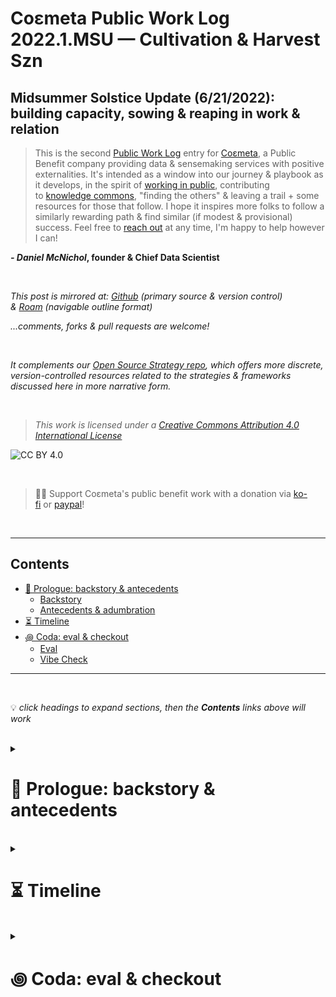 # Coεmeta Public Work Log 2022.1.MSU — Cultivation & Harvest Szn  <!-- omit in toc -->

## Midsummer Solstice Update (6/21/2022): building capacity, sowing & reaping in work & relation   <!-- omit in toc -->
> This is the second [Public Work Log](https://github.com/coemeta/public-work-log/) entry for [Coεmeta](https://coemeta.xyz/), a Public Benefit company providing data & sensemaking services with positive externalities. It's intended as a window into our journey & playbook as it develops, in the spirit of [working in public](https://nesslabs.com/work-in-public), contributing to [knowledge commons](https://en.wikipedia.org/wiki/Knowledge_commons), "finding the others" & leaving a trail + some resources for those that follow. I hope it inspires more folks to follow a similarly rewarding path & find similar (if modest & provisional) success. Feel free to [reach out](mailto:daniel@coemeta.com) at any time, I'm happy to help however I can!  

**_- Daniel McNichol_**__, founder & Chief Data Scientist__

<br>

_This post is mirrored at: [Github](https://github.com/coemeta/public-work-log) (primary source & version control) & [Roam](https://roamresearch.com/#/app/coemeta/page/mkxDLqzZy) (navigable outline format)_  

_...comments, forks & pull requests are welcome!_  

<br>  

_It complements our [Open Source Strategy repo](https://github.com/coemeta/open-source-strategy), which offers more discrete, version-controlled resources related to the strategies & frameworks discussed here in more narrative form._  

<br>  

> _This work is licensed under a [Creative Commons Attribution 4.0 International License](http://creativecommons.org/licenses/by/4.0/)_  

![CC BY 4.0](https://camo.githubusercontent.com/72af7c8e70a45c471163e803748d0338b3b2b52f6b040804e549e4163de72a58/68747470733a2f2f692e6372656174697665636f6d6d6f6e732e6f72672f6c2f62792f342e302f38387833312e706e67)  

<br>  

> 🙏🏼 Support Coεmeta's public benefit work with a donation via [ko-fi](https://ko-fi.com/coemeta) or [paypal](https://www.paypal.com/donate/?hosted_button_id=7W4M66QGW3LT8)!  

<br>  

---  

## Contents
- [📜 Prologue: backstory & antecedents](#-prologue-backstory--antecedents)
    - [Backstory](#backstory)
    - [Antecedents & adumbration](#antecedents--adumbration)
- [⏳ Timeline](#-timeline)
- [꩜ Coda: eval & checkout](#-coda-eval--checkout)
    - [Eval](#eval)
    - [Vibe Check](#vibe-check)

---  

<br>  

💡 *click headings to expand sections, then the **Contents** links above will work*

<br>

<details>
<summary>

# 📜 Prologue: backstory & antecedents  
</summary>

<details>
<summary>

### Backstory  
</summary>

**_Coεmeta_** is an attempt at an [infinite game](https://en.wikipedia.org/wiki/Finite_and_Infinite_Games). **The goal of infinite games is not to win, but to keep playing. **  

I consider this the _metagame_ (as opposed to endgame):   
>*a more **balanced**, **integrated**, **enriching** & **impactful** life in **greater community***

<br>

To pursue this metagame indefinitely (aka "infinitely"), I needed to reclaim some agency & autonomy in my work. So Coεmeta is also currently a [Pennsylvania Public Benefit LLC](https://coemeta.notion.site/coemeta/Co-meta-co-eh-meta-Data-Sensemaking-Services-9b764a49e7644703a64eda8f95084156#b97ace661ee84e81816b67d947ddbf53), serving as a vehicle for more traditional freelance & consulting work, as well as broader public-benefit oriented activities.  

> _(My longer-term vision for Coεmeta as a formal entity is something more like a _[worker-owned cooperative](https://institute.coop/what-worker-cooperative)_ or _[DAO](https://en.wikipedia.org/wiki/Decentralized_autonomous_organization)_ with shared collective ownership, or at least part of a federated network of _[mutual aid](https://en.wikipedia.org/wiki/Mutual_aid_%28organization_theory%29)_ & partnerships with other "self-sovereign"_ **ᵋ** _groups or entities. This is part of the "in greater community" aspect of the metagame.)_  

<br>

So **Coεmeta is not exactly a traditional 'venture' or typical small business or startup etc**, but assumes some of those trappings for now. The [previous log entry](2022.0.veu.md) recaps more of the motivations & considerations underlying all of this, & our [Open Source Strategy repo](https://github.com/coemeta/open-source-strategy) describes some of the strategic planning & wayfinding models used so far.   

<br>

As elaborated throughout these artifacts, **public work & contributing to knowledge commons are core parts of the overall metagame strategy & ethos**. So these posts are part of that: figuring it out as I go, learning while doing, in public. This entry picks up where the previous left off. (The timing & titles of the first two entries should make the intended heliocentric publishing cadence clear.)  

<br>

ᵋ NB: I'm generally skeptical of this terminology & its associations with neoliberal / libertarian fantasies of fully atomized "[sovereign individuals](https://www.radicalxchange.org/media/blog/sovereign-nonsense/)", but "independent" isn't quite adequate either.  

</details>

<br>

<details>
<summary>

### Antecedents & adumbration  
</summary>

In the **[previous entry](/2022.0.veu.md)**, I **[discussed](2022.0.veu.md#vibe-check) feeling good about finding some of the greater balance I was seeking**, along with a **more integrated, rewarding & palpably impactful** work life. I discussed my **gratitude for this provisional success**, which was **mostly due to luck & the kindness of others**. And I mentioned looking forward to **shifting to more of an outward focus,** enabling clients & collaborators to be more impactful, & **growing mutual capacities together**.  

<br>

In this entry, I'm happy to report on some **progress towards that outward focus & mutual capacity-building**, as well as **new opportunities again arising primarily from luck & the kindness of others**.   

I also discuss how **some of that prior balance has given way to seizing these opportunities** (or at least has been stretched over a longer timescale). I also note a **growing salience of looming risks & shadows**, but how I'm nevertheless **looking forward to continued cultivation & harvest**, & wrestling with ideas of **further scaling (or sporing)** these efforts for **greater impact & a greater common good**. 

</details>
</details>

<br>

<details>
<summary>

# ⏳ Timeline 
</summary> 

_A brief timeline of relevant events, from the vernal equinox of Mar 2022, to the time of writing on the midsummer solstice of Jun 21, 2022._   

_(see prior timeline [here](2022.0.veu.md#⏳-timeline), or the full timeline to-date [here](https://roamresearch.com/#/app/coemeta/page/EkP-exB0L))_

<br>

<details>
<summary> 

**Mar 2022** (post-equinox)  
</summary>

  - **[Contribute](https://github.com/duckdb/duckdb-web/pull/193) to [DuckDB docs](https://github.com/duckdb/duckdb-web)** after exploring the [trending open source in-process database](https://duckdb.org/) – sort of an OLAP SQLite. _Trying to be a good open source citizen & get some practice with proper open source contributions._  
  - <details><summary>Figure out <b>estimated quarterly taxes</b> for the first time (with this endeavor), which was MOSTLY fine...</summary>

    - ...with the exception of [Philadelphia's odd & onerous additional layers of business / self-employment taxes](https://www.inquirer.com/business/philadelphia-business-taxes-regulations-rank-talent-amazon-20201122.html), which as of writing in June I've still not succeeded in fully submitting, despite months of emails (mostly ignored for weeks at a time) & hours on hold with the Revenue Department, who would ultimately tell me I needed to send an email.  
    - TLDR: my initial tax account was set up incorrectly as a corporation, & I was able to pay [BIRT](https://www.phila.gov/services/payments-assistance-taxes/business-taxes/business-income-receipts-tax-birt/) (fka "Business Privilege Tax") through their new web portal, to which all previous online resources now redirect in a Kafkaesque labyrinth of live & dead links. However to submit [NPT](https://www.phila.gov/services/payments-assistance-taxes/business-taxes/net-profits-tax/) (which corporations don't pay), my account needed to be recreated as a disregarded entity (essentially a pass-through to me as an individual), which required a new form, & resulted in my old account & BIRT account being closed. Leaving me in this current state: unsure if my past BIRT payment will be recognized as applying to my new account, & still unable to figure out how to submit BIRT & NPT payments under the new account. After explaining the situation & open questions (+ several unanswered followups over 4 weeks), I received this cryptic reply:  
    - > Thank you for contacting The Philadelphia Department of Revenue.<br/><br/>The NPT account XX-XXXXXXXXX was open under the PTID of XXXXXXXXXXXX. <br/><br/>COEMETA LLC XXXXXXXXXXX is listed as a Disregarded Entity.<br/><br/>We are marking your email as resolved. If you have more questions, please feel free to email us back for help.  
    - Entirely unsure what to do with this information, I decided I'd handle it later ...or wait for the inexorable march of institutional rot & decay to fully take its course. Whichever comes first. </details>

</details>

<details>
<summary> 

**Apr 2022**  
</summary> 

  - Begin **[initial exploratory sessions](https://gist.github.com/dnlmc/d95d859249672f549b3409beb26bb85b)** with folks who expressed interest in [aforementioned](2022.0.veu.md#⏳-timeline) [calls](https://twitter.com/dnlmc/status/1504239843106295809) for [microsolidarty](https://www.microsolidarity.cc/)-style [small groups](https://www.microsolidarity.cc/practices/crewing) of **mutual support & community-building**. Nascent but promising efforts towards a [core pillar](https://github.com/coemeta/open-source-strategy/blob/main/frameworks/pillars-and-2x2s.md) of the broader Coεmeta [mission](https://github.com/coemeta/open-source-strategy/blob/main/frameworks/mission-and-vision.md): _better relations via collaboration, partnerships, mutual capacity-building, etc_  
    - [![](media/2022.1.msu/failing_institutions_tweet.png)](https://twitter.com/dnlmc/status/1523682156119478273)
  - Continue **other core mutual capacity-building efforts**, via ongoing **[mentorship](https://coemeta.notion.site/coemeta/Co-meta-co-eh-meta-Data-Sensemaking-Services-9b764a49e7644703a64eda8f95084156#d79cf412d3aa44bca9b6b08707768dcb)** + a sort of **apprenticeship** model: onboarding folks into some internal business & client work, to help upskill & gain hands-on, paid experience with data & digital freelancing tasks, while also building internal capacity at Coεmeta.   
  - <details><summary>Some <b>heads-down sprints on both freelance & social / relational efforts</b>, related to above points as well as some spikes in client demand.</summary>
   
    - This motif of _greater-than-expected client work displacing other planned activities_, which [began last quarter](2022.0.veu.md#⏳-timeline), continues & accelerates throughout this quarter, compelling me to rethink my pursuit of [metagame](#backstory) 'balance' in terms of a more cyclic, longer-term [time-average vs the ensemble average](https://www.nii.ac.jp/qis/first-quantum/forStudents/lecture/pdf/noise/chapter1.pdf) of current work allocation... (which I'm calling _**[hyperopic](https://en.wikipedia.org/wiki/Far-sightedness) balance**_)  
      - ![](media/2022.1.msu/time_vs_ensemble_avg.png)  
    - ... & also recalls the ancient twitter proverb: **_[thinking is a winter sport](https://twitter.com/fugitive_druid/status/1515159999001079809)_**   
      - [![](media/2022.1.msu/thinking_winter_sport_tweet.png)](https://twitter.com/fugitive_druid/status/1515159999001079809 ) 
    - & thus I began to think of these periods as **cultivation & harvest seasons**  </details>

</details>

<details>
<summary> 

**May 2022**  
</summary>

  - Ship the **[Coεmeta Open Source Strategy repository](https://github.com/coemeta/open-source-strategy)** in honor of May Day, as proper version-controlled artifacts reflecting our latest thinking & enabling greater collaboration & collective-sensemaking, as promised in the [prior Public Work Log entry](2022.0.veu.md#🗺-strategic-frameworks-sensemaking-planning--evaluation).
    - https://twitter.com/dnlmc/status/1521195930174767105  
  - Ship **open source repositories for [SADDERmetrics](https://github.com/coemeta/saddermetrics) & [NLP / Text Mining](https://github.com/coemeta/nlp_app) web app prototypes**, as part of the [commons / public-goods toolmaking pillar](https://github.com/coemeta/open-source-strategy/blob/main/frameworks/pillars-and-2x2s.md) & positive-externality focus of the broader Coεmeta [mission](https://github.com/coemeta/open-source-strategy/blob/main/frameworks/mission-and-vision.md).   
  - Set up **patronage platforms on [ko-fi](https://ko-fi.com/coemeta) & [paypal](https://www.paypal.com/donate/?hosted_button_id=7W4M66QGW3LT8)**, begin adding links to repos & other public-facing resources — part of revenue strategy experimentation & diversification, as depicted in [OKRs](https://github.com/coemeta/open-source-strategy/blob/main/frameworks/okrs.md) & [other](https://github.com/coemeta/open-source-strategy/blob/main/frameworks/wardley-maps.md) [artifacts](https://github.com/coemeta/open-source-strategy/blob/main/frameworks/business-plan-and-model-canvas.md).  
    - **Word of caution re: Paypal donations** – After my first donation through the [paypal interface](https://www.paypal.com/donate/?hosted_button_id=7W4M66QGW3LT8), an automated, apparently anti-fraud system kicked in & held my funds hostage until I could jump through a bunch of nonsensical hoops, like providing proof of shipment of goods sold (of course there were none), proof of 501(c)(3) status (there is none expressed or implied), etc.   
    - I had to upload nonexistent documents through automated forms with no opportunity to add other details or explanation, or talk to a human. So I basically ended up providing proof of legitimate business, & solicitations for non-tax-deductible donations / patronage, & just submitting screenshots of the explanatory text I couldn't provide otherwise, in place of the nonexsitent docs they were requesting. Eventually there must have been some human review / intervention, or the bots were sufficiently appeased, because they released my funds without further harassment.   
  - Brief, spontaneous salience-filter-driven **deep dive on [community currencies](https://en.wikipedia.org/wiki/Local_currency), [mutual credit](https://en.wikipedia.org/wiki/Mutual_credit) systems, [LETS](https://en.wikipedia.org/wiki/Local_exchange_trading_system), [timebanking](https://en.wikipedia.org/wiki/Time-based_currency)**, etc — including **building an MVP implementation** in Airtable to wireframe the data structures, mechanisms & minimal architectures required for a working prototype.   
    - Hope to road-test this a bit with our fledgling crew, do some refinements then ship a public template, at the very least.  
  - **Client work stabilizes & ramps up**:  
    - **Agree to an ongoing, open-ended engagement with longstanding clients [City Bureau](https://www.citybureau.org/)**: the amazing, inspiring, [visionary & deeply values-aligned](https://www.citybureau.org/our-mission) Chicago-based nonprofit building capacity for participatory community-journalism as a public good, [mentioned previously]**Begin client work** based on initial discovery sessions, including with [City Bureau](https://www.citybureau.org/), an amazing nonprofit org from Chicago with [values & vision](https://www.citybureau.org/our-mission) deeply aligned with Coεmeta's, building capacity for participatory community-journalism as a public good.).  
    - **Begin new engagement with [The Baltimore Banner](https://www.thebaltimorebanner.com/about/)** — another deeply-aligned nonprofit local news startup, taking on the [parasitic hedge funds](https://www.niemanlab.org/2021/11/the-vulture-is-hungry-again-alden-global-capital-wants-to-buy-a-few-hundred-more-newspapers/) & lumbering legacy orgs currently overseeing the [desertification of local news](https://www.usnewsdeserts.com/) & [associated fallout](https://www.editorandpublisher.com/stories/exploiting-the-local-news-desert,207894). Crucially, **I'm [once again](2022.0.veu.md#exit-to-infinity) wholly indebted to luck & the kind referrals of others for this engagement**, for which I'm deeply appreciative, humbled & hoping to repay or pay forward at every opportunity 🙏.   
  - Continue **relational & mutual capacity-building efforts** with slim remaining energy & bandwidth, via aforementioned crewing & mentorship / apprenticeship efforts, albeit at an admittedly minimally-viable level.  
    - Am gratified to witness inter-crew collaborations emerge on both paid & personal projects. Hope to build on this fledging social fabric & interdependent exchange.  

</details>

<details>
<summary> 

**Jun 2022**  
</summary>

  - Working **60-70 hr weeks due to spike in client work**, minimal maintenance of some other [pillar work](https://github.com/coemeta/open-source-strategy/blob/main/frameworks/pillars-and-2x2s.md), abandon most content creation & social posting plans etc – will revisit after harvest season.  
  - **Quarterly taxes due again**, generally easier the 2nd time around, with the exception of the Philly tax saga which is still unresolved  
  - **Draft & publish this Public Work Log entry** for the 6/21 midsummer solstice.  
  - (more to come...)  

</details>
</details>

<br>

<details>
<summary> 

# ꩜ Coda: eval & checkout  
</summary>

<details>
<summary> 

### Eval  
</summary>

I'm keeping the raw scorekeeping & evaluation metrics out of these posts in favor of a more narrative & vibey approach. And to be frank I still haven't further developed or formalized my metrics framework, partly due to lack of time, partly due to lack of need: **things are going well at a high-level & there's not much more to evaluate**. _(resist [vanity metrics](https://learn.g2.com/vanity-metrics)!)_  

But a few snapshots of my provisional metric tracking make that story pretty clear:  

|   |   |
|---|---|
|![](https://raw.githubusercontent.com/coemeta/public-work-log/main/media/2022.1.msu/freelance_monthly_hrs_rev.png) | ![](https://raw.githubusercontent.com/coemeta/public-work-log/main/media/2022.1.msu/annual_metrics.png)
 

_I've more than **doubled my original freelance work targets**, more or less **kept pace with relational & toolmaking** work targets (albeit somewhat perfunctorily), all **mostly at the expense of content work** (& unpictured: social poasting & engagement, on which I've got some updated takes in store...)_.  

<br>

And while my [Q1 OKRs](https://github.com/coemeta/open-source-strategy/blob/main/frameworks/okrs.md) landed in a solid place, [Q2](https://docs.google.com/spreadsheets/d/1sdBfK9FYPXAVAoHKcvjufuq5_6Hso2KmdGZGU8ChG8g/edit?usp=sharing) ...not so much, mostly due to lack of need (or capacity) for further revenue experiments — plus content creation, social posting, & peer-collaboration getting crowded out by the sudden spike in client demand (which has been greater than planned since month 2 of this journey — for which I'm fortunate & grateful!).

![](https://raw.githubusercontent.com/coemeta/public-work-log/main/media/2022.1.msu/q2_okrs_2022-6-20.png)  


This is a situation where I might revise OKR targets to reflect changing circumstances, or score some KRs > 100% during evaluation to reflect the overperformance in some areas which resulted in corresponding underperformance in others. But ultimately I still consider these all valid goals in the long term, & expect things to even out over the longer time-average.  

<br>

</details>

<details>
<summary> 

### Vibe Check  
</summary>

So getting to the vibe check...:   

  - **I still feel really good**, & **immensely appreciative** of my good fortune so far in this journey  
  - _...if a bit more tired, & more alert to potential looming risks on the horizon_  

<br>  

Some of the **[greater balance](2022.0.veu.md#vibe-check) attained last quarter has given way to the longer days of cultivation & harvest season**, & **longer shadows have been cast** by the growing sun:   

  - _recession risks, inflation, war & its [nth-order effects](https://medium.com/paloit/second-order-effect-in-product-design-and-strategy-82c7fd2c52e6) on food production & supply chains during an ongoing global pandemic, in a time of generally high volatility & civil turmoil, etc._  

So I'm not taking Coεmeta's [salad days](https://en.wikipedia.org/wiki/Salad_days) for granted, or expecting any sort of new [long peace](https://en.wikipedia.org/wiki/Pax_Americana).   

_[History never ended](https://en.wikipedia.org/wiki/The_End_of_History_and_the_Last_Man)_ except for the [airport literati](https://twitter.com/dnlmc/status/1508545718524551169).

<a href="https://twitter.com/dnlmc/status/1508545718524551169"><img src="media/2022.1.msu/end_of_history_airport_lit_tweet.png" alt="tweet" width="500" alignment="center"/></a>

<br>  

But I _am_ **making the most of current opportunities** & **cherishing the greater independence**, the **variety of work itself**, **accelerated learning**, & **more palpable impact**. All while **staying humble in the face of unknowable & risk-laden future trajectories**, maintaining alertness & requisite **[optionality](https://thedeepdish.org/optionality-book/)**, **keeping the [OODA loop](https://en.wikipedia.org/wiki/OODA_loop) looping & the [strategy emergent](https://alliedmedia.org/speaker-projects/emergent-strategy-ideation-institute)**.   

**I look forward to building on current momentum** & **leveraging this harvest** for **continued mutual capacity-building** & an **eventual return to [planned vectors of more scalable & social work & impact](https://github.com/coemeta/open-source-strategy/blob/main/frameworks/pillars-and-2x2s.md)**, whether via _scaling or sporing_.   

<br>

Which is all to say... the [infinite game](#backstory) is made for playing, so _game-on_.   

</details>
</details>